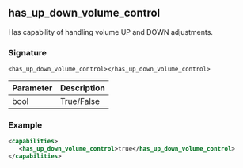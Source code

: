 ## has\_up\_down\_volume\_control

Has capability of handling volume UP and DOWN adjustments.


### Signature

`<has_up_down_volume_control></has_up_down_volume_control>`


| Parameter | Description |
| --- | --- |
| bool | True/False |


### Example

```xml
<capabilities>
   <has_up_down_volume_control>true</has_up_down_volume_control>
</capabilities>
```
